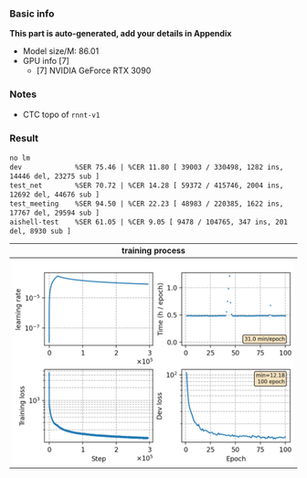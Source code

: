 ### Basic info

**This part is auto-generated, add your details in Appendix**

* Model size/M: 86.01
* GPU info \[7\]
  * \[7\] NVIDIA GeForce RTX 3090

### Notes

- CTC topo of `rnnt-v1`

### Result
```
no lm
dev             %SER 75.46 | %CER 11.80 [ 39003 / 330498, 1282 ins, 14446 del, 23275 sub ]
test_net        %SER 70.72 | %CER 14.28 [ 59372 / 415746, 2004 ins, 12692 del, 44676 sub ]
test_meeting    %SER 94.50 | %CER 22.23 [ 48983 / 220385, 1622 ins, 17767 del, 29594 sub ]
aishell-test    %SER 61.05 | %CER 9.05 [ 9478 / 104765, 347 ins, 201 del, 8930 sub ]
```

|     training process    |
|:-----------------------:|
|![tb-plot](./monitor.png)|
